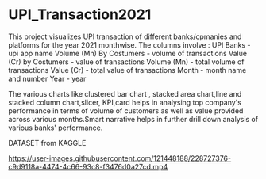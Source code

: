 



# UPI_Transaction2021

This project visualizes UPI transaction of different banks/cpmanies and platforms for the year 2021 monthwise.
The columns involve :
UPI Banks - upi app name
Volume (Mn) By Costumers - volume of transactions
Value (Cr) by Costumers - value of transactions
Volume (Mn) - total volume of transactions
Value (Cr) - total value of transactions
Month - month name and number
Year - year

The various charts like clustered bar chart , stacked area chart,line and stacked column chart,slicer, KPI,card helps in analysing top company's performance in terms of volume of customers as well as value provided across various months.Smart narrative helps in further drill down analysis of various banks' performance.

DATASET from KAGGLE



https://user-images.githubusercontent.com/121448188/228727376-c9d9118a-4474-4c66-93c8-f3476d0a27cd.mp4


